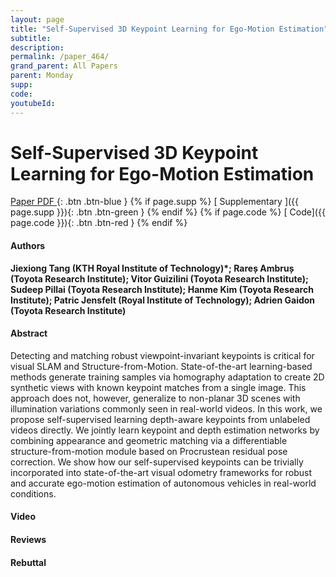 ```yaml
---
layout: page
title: "Self-Supervised 3D Keypoint Learning for Ego-Motion Estimation"
subtitle: 
description:
permalink: /paper_464/
grand_parent: All Papers
parent: Monday
supp: 
code: 
youtubeId: 
---
```


# Self-Supervised 3D Keypoint Learning for Ego-Motion Estimation

[<i class="fa fa-file-text-o" aria-hidden="true"></i> Paper PDF ](https://drive.google.com/file/d/1ECF2dBSDd2Wmlgg1yf3J4VkPJUP0kjX9/view){: .btn .btn-blue } {% if page.supp %} [<i class="fa fa-file-text-o" aria-hidden="true"></i> Supplementary ]({{ page.supp }}){: .btn .btn-green } {% endif %} {% if page.code %} [<i class="fa fa-github" aria-hidden="true"></i> Code]({{ page.code }}){: .btn .btn-red }
{% endif %}

#### Authors
**Jiexiong Tang (KTH Royal Institute of Technology)*; Rareș  Ambruș (Toyota Research Institute); Vitor Guizilini (Toyota Research Institute); Sudeep Pillai (Toyota Research Institute); Hanme Kim (Toyota Research Institute); Patric Jensfelt (Royal Institute of Technology); Adrien Gaidon (Toyota Research Institute)**

#### Abstract
Detecting and matching robust viewpoint-invariant keypoints is critical for visual SLAM and Structure-from-Motion. State-of-the-art learning-based methods generate training samples via homography adaptation to create 2D synthetic views with known keypoint matches from a single image. This approach does not, however, generalize to non-planar 3D scenes with illumination variations commonly seen in real-world videos. In this work, we propose self-supervised learning depth-aware keypoints from unlabeled videos directly. We jointly learn keypoint and depth estimation networks by combining appearance and geometric matching via a differentiable structure-from-motion module based on Procrustean residual pose correction. We show how our self-supervised keypoints can be trivially incorporated into state-of-the-art visual odometry frameworks for robust and accurate ego-motion estimation of autonomous vehicles in real-world conditions.

#### Video 

#### Reviews

#### Rebuttal
